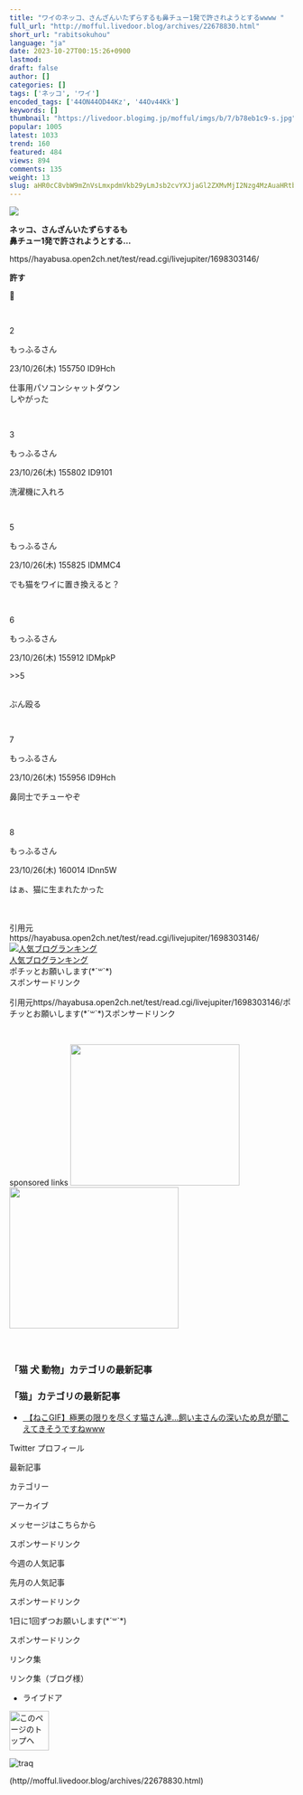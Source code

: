 ```yaml
---
title: "ワイのネッコ、さんざんいたずらするも鼻チュー1発で許されようとするwwww "
full_url: "http://mofful.livedoor.blog/archives/22678830.html"
short_url: "rabitsokuhou"
language: "ja"
date: 2023-10-27T00:15:26+0900
lastmod: 
draft: false
author: []
categories: []
tags: ['ネッコ', 'ワイ']
encoded_tags: ['44ON44OD44Kz', '44Ov44Kk']
keywords: []
thumbnail: "https://livedoor.blogimg.jp/mofful/imgs/b/7/b78eb1c9-s.jpg"
popular: 1005
latest: 1033
trend: 160
featured: 484
views: 894
comments: 135
weight: 13
slug: aHR0cC8vbW9mZnVsLmxpdmVkb29yLmJsb2cvYXJjaGl2ZXMvMjI2Nzg4MzAuaHRtbA==
---
```


![](https://livedoor.blogimg.jp/mofful/imgs/b/7/b78eb1c9-s.jpg)

<div><p><b><p>ネッコ、さんざんいたずらするも<br>鼻チュー1発で許されようとする…<br></p></b> https//hayabusa.open2ch.net/test/read.cgi/livejupiter/1698303146/</p><p class='t_b'><p><b> 許す</b></p>😤</p><br> <p class='t_h'>2 <p>もっふるさん</p> <p> 23/10/26(木) 155750 ID9Hch</p></p> <p class='t_b'> 仕事用パソコンシャットダウン<br>しやがった </p><br> <p class='t_h'>3 <p>もっふるさん</p> <p> 23/10/26(木) 155802 ID9101</p></p> <p class='t_b'> 洗濯機に入れろ </p><br> <p class='t_h'>5 <p>もっふるさん</p> <p> 23/10/26(木) 155825 IDMMC4</p></p> <p class='t_b'> でも猫をワイに置き換えると？ </p><br> <p class='t_h t_i'>6 <p>もっふるさん</p> <p> 23/10/26(木) 155912 IDMpkP</p></p> <p class='t_b t_i'> <p class='anchor'>>>5</p><br>ぶん殴る </p><br> <p class='t_h'>7 <p>もっふるさん</p> <p> 23/10/26(木) 155956 ID9Hch</p></p> <p class='t_b'> 鼻同士でチューやぞ </p><br> <p class='t_h'>8 <p>もっふるさん</p> <p> 23/10/26(木) 160014 IDnn5W</p></p> <p class='t_b'> はぁ、猫に生まれたかった </p><br> <br>引用元<br>https//hayabusa.open2ch.net/test/read.cgi/livejupiter/1698303146/<br><a href='//blog.with2.net/link/?2036932'><img title='人気ブログランキング' src='https//blog.with2.net/img/banner/banner_21.gif'></a><br><a href='//blog.with2.net/link/?2036932'>人気ブログランキング</a><br>ポチッとお願いします(*´꒳`*)<br>スポンサードリンク<br><img alt='' src='https//www11.a8.net/0.gif?a8mat=3BDUGQ+4RHMA+2HOM+BS629' height='1' width='1' border='0'> <p>引用元https//hayabusa.open2ch.net/test/read.cgi/livejupiter/1698303146/ポチッとお願いします(*´꒳`*)スポンサードリンク</p><br> <p></p>sponsored links <a href='https//clicks.affstrack.com/c?m=7814&c=586147'><img src='https//ads.affstrack.com/i/7814?c=586147' width='300' height='250'></a> <a href='https//px.a8.net/svt/ejp?a8mat=3NPCW9+6P4KS2+54ZG+609HT' rel='nofollow'> <img border='0' width='300' height='250' alt='' src='https//www23.a8.net/svt/bgt?aid=221212809405&wid=001&eno=01&mid=s00000023974001009000&mc=1'></a> <img border='0' width='1' height='1' src='https//www14.a8.net/0.gif?a8mat=3NPCW9+6P4KS2+54ZG+609HT' alt=''> <br> <br> <br> <h3>「猫 犬 動物」カテゴリの最新記事</h3> <ul id='ldblog_related_articles_ad92a0d9_135453'></ul> <h3>「猫」カテゴリの最新記事</h3> <ul id='ldblog_related_articles_ad92a0d9_141612'></ul> <ul></ul> <p id='ad2'></p> <p class='article-option' id='article-options'> </p> <ul class='article-pager'><li class='prev'><a href='http//mofful.livedoor.blog/archives/22678639.html' title='【ねこGIF】極悪の限りを尽くす猫さん達…飼い主さんの深いため息が聞こえてきそうですねwww'>&nbsp【ねこGIF】極悪の限りを尽くす猫さん達…飼い主さんの深いため息が聞こえてきそうですねwww</a></li> </ul> <p class='sidetitle'>Twitter プロフィール</p><p class='sidetop'></p> <p class='sidebottom'></p> <p class='sidetitle'>最新記事</p> <p class='sidetop'></p> <p class='sidebottom'></p> <p class='sidetitle'>カテゴリー</p> <p class='sidetop'></p> <p class='sidebottom'></p> <p class='sidetitle'>アーカイブ</p> <p class='sidetop'></p> <p class='sidebottom'></p> <p class='plugin-calendar_default sidewrapper' id='calendarplugin-245427'> </p> <p class='sidetitle'>メッセージはこちらから</p> <p class='sidetop'></p> <p class='sidebottom'></p> <p class='sidetitle'>スポンサードリンク</p> <p class='sidetop'></p> <p class='sidebottom'></p> <p class='sidetitle'>今週の人気記事</p> <p class='sidetop'></p> <p class='sidebottom'></p> <p class='sidetitle'>先月の人気記事</p> <p class='sidetop'></p> <p class='sidebottom'></p> <p class='sidetitle'>スポンサードリンク</p> <p class='sidetop'></p> <p class='sidebottom'></p> <p class='sidetitle'>1日に1回ずつお願いします(*´꒳`*)</p> <p class='sidetop'></p> <p class='sidebottom'></p> <p class='sidetitle'></p> <p class='sidetop'></p> <p class='sidebottom'></p> <p class='sidetitle'>スポンサードリンク</p> <p class='sidetop'></p> <p class='sidebottom'></p> <p class='sidetitle'>リンク集</p> <p class='sidetop'></p> <p class='sidebottom'></p> <p class='sidetitle'></p> <p class='sidetop'></p> <p class='sidebottom'></p> <p class='sidetitle'>リンク集（ブログ様）</p> <p class='sidetop'></p> <p class='sidebottom'></p> <ul id='ld-services'> <li id='blog-powered'><a href='https//blog.livedoor.com/'><img src='https//parts.blog.livedoor.jp/img/usr/cmn/logo_blog_premium.png?v=20230905' width='81' height='17' alt='ライブドアブログ'></a></li> </ul> <p class='to-pagetop'><a href='#'><img src='https//parts.blog.livedoor.jp/img/usr/default_2012/common/to_pagetop.png' width='70' height='70' alt='このページのトップヘ'></a></p> <img src='https//t.blog.livedoor.jp/u.gif' alt='traq'> </div>

(http//mofful.livedoor.blog/archives/22678830.html)
